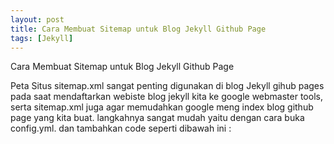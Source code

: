 ```yaml
---
layout: post
title: Cara Membuat Sitemap untuk Blog Jekyll Github Page
tags: [Jekyll]
---
```

Cara Membuat Sitemap untuk Blog Jekyll Github Page

Peta Situs sitemap.xml sangat penting digunakan di blog  Jekyll  gihub pages pada saat mendaftarkan webiste blog jekyll kita ke google webmaster tools,
serta sitemap.xml juga agar memudahkan google meng index blog github page yang kita buat.
langkahnya sangat mudah yaitu dengan cara buka config.yml.
dan tambahkan code seperti dibawah ini :





